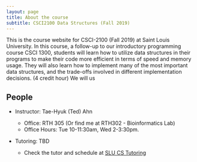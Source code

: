 ```yaml
---
layout: page
title: About the course
subtitle: CSCI2100 Data Structures (Fall 2019)
---
```


This is the course website for CSCI-2100 (Fall 2019) at Saint Louis University.
In this course, a follow-up to our introductory programming course CSCI 1300, students will learn how to utilize data structures in their programs to make their code more efficient in terms of speed and memory usage. They will also learn how to implement many of the most important data structures, and the trade-offs involved in different implementation decisions. (4 credit hour)
We will us

## People

- Instructor: Tae-Hyuk (Ted) Ahn
  - Office: RTH 305 (Or find me at RTH302 - Bioinformatics Lab)
  - Office Hours: Tue 10-11:30am, Wed 2-3:30pm.

- Tutoring: TBD
  - Check the tutor and schedule at [SLU CS Tutoring](https://cs.slu.edu/resources/tutoring)

